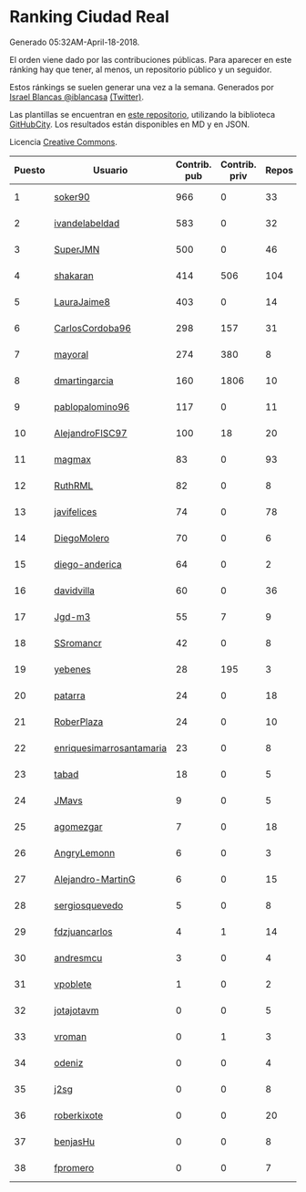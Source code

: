 # Ranking Ciudad Real

Generado 05:32AM-April-18-2018.

El orden viene dado por las contribuciones públicas. Para aparecer en este ránking hay que tener, al menos, un repositorio público y un seguidor.

Estos ránkings se suelen generar una vez a la semana. Generados por [Israel Blancas @iblancasa](https://github.com/iblancasa/) [(Twitter)](https://twitter.com/iblancasa).

Las plantillas se encuentran en [este repositorio](https://github.com/iblancasa/GH-Spanish-Ranking), utilizando la biblioteca [GitHubCity](https://github.com/iblancasa/GitHubCity). Los resultados están disponibles en MD y en JSON.

Licencia [Creative Commons](https://creativecommons.org/licenses/by/4.0/).

| Puesto   |  Usuario  | Contrib. pub | Contrib. priv |Repos| Followers | Desde |  Avatar  |
|----------|-----------|--------------|---------------|-----|-----------|-------|----------|
|1|[soker90](https://github.com/soker90)|966|0|33|4|2014-08-03|![soker90](https://avatars0.githubusercontent.com/u/8345188)|
|2|[ivandelabeldad](https://github.com/ivandelabeldad)|583|0|32|4|2014-12-27|![ivandelabeldad](https://avatars3.githubusercontent.com/u/10326536)|
|3|[SuperJMN](https://github.com/SuperJMN)|500|0|46|37|2012-12-23|![SuperJMN](https://avatars0.githubusercontent.com/u/3109851)|
|4|[shakaran](https://github.com/shakaran)|414|506|104|26|2008-06-19|![shakaran](https://avatars0.githubusercontent.com/u/14254)|
|5|[LauraJaime8](https://github.com/LauraJaime8)|403|0|14|5|2016-09-27|![LauraJaime8](https://avatars3.githubusercontent.com/u/22475540)|
|6|[CarlosCordoba96](https://github.com/CarlosCordoba96)|298|157|31|20|2016-09-28|![CarlosCordoba96](https://avatars3.githubusercontent.com/u/22503199)|
|7|[mayoral](https://github.com/mayoral)|274|380|8|32|2008-04-06|![mayoral](https://avatars0.githubusercontent.com/u/5371)|
|8|[dmartingarcia](https://github.com/dmartingarcia)|160|1806|10|9|2015-03-16|![dmartingarcia](https://avatars1.githubusercontent.com/u/11503528)|
|9|[pablopalomino96](https://github.com/pablopalomino96)|117|0|11|4|2016-10-06|![pablopalomino96](https://avatars0.githubusercontent.com/u/22655548)|
|10|[AlejandroFISC97](https://github.com/AlejandroFISC97)|100|18|20|7|2017-02-19|![AlejandroFISC97](https://avatars2.githubusercontent.com/u/25884198)|
|11|[magmax](https://github.com/magmax)|83|0|93|41|2011-01-26|![magmax](https://avatars3.githubusercontent.com/u/584026)|
|12|[RuthRML](https://github.com/RuthRML)|82|0|8|7|2016-09-28|![RuthRML](https://avatars0.githubusercontent.com/u/22493098)|
|13|[javifelices](https://github.com/javifelices)|74|0|78|15|2013-02-24|![javifelices](https://avatars3.githubusercontent.com/u/3685015)|
|14|[DiegoMolero](https://github.com/DiegoMolero)|70|0|6|8|2015-09-28|![DiegoMolero](https://avatars2.githubusercontent.com/u/14870400)|
|15|[diego-anderica](https://github.com/diego-anderica)|64|0|2|4|2016-09-20|![diego-anderica](https://avatars3.githubusercontent.com/u/22325064)|
|16|[davidvilla](https://github.com/davidvilla)|60|0|36|16|2011-06-08|![davidvilla](https://avatars2.githubusercontent.com/u/838459)|
|17|[Jgd-m3](https://github.com/Jgd-m3)|55|7|9|2|2017-03-21|![Jgd-m3](https://avatars3.githubusercontent.com/u/26570829)|
|18|[SSromancr](https://github.com/SSromancr)|42|0|8|3|2017-02-27|![SSromancr](https://avatars1.githubusercontent.com/u/26056669)|
|19|[yebenes](https://github.com/yebenes)|28|195|3|17|2011-10-08|![yebenes](https://avatars1.githubusercontent.com/u/1112888)|
|20|[patarra](https://github.com/patarra)|24|0|18|4|2012-09-04|![patarra](https://avatars1.githubusercontent.com/u/2276101)|
|21|[RoberPlaza](https://github.com/RoberPlaza)|24|0|10|5|2018-02-19|![RoberPlaza](https://avatars2.githubusercontent.com/u/36627781)|
|22|[enriquesimarrosantamaria](https://github.com/enriquesimarrosantamaria)|23|0|8|5|2015-10-19|![enriquesimarrosantamaria](https://avatars0.githubusercontent.com/u/15198291)|
|23|[tabad](https://github.com/tabad)|18|0|5|4|2012-08-20|![tabad](https://avatars2.githubusercontent.com/u/2183103)|
|24|[JMavs](https://github.com/JMavs)|9|0|5|6|2015-09-11|![JMavs](https://avatars1.githubusercontent.com/u/14231017)|
|25|[agomezgar](https://github.com/agomezgar)|7|0|18|17|2015-02-18|![agomezgar](https://avatars0.githubusercontent.com/u/11057399)|
|26|[AngryLemonn](https://github.com/AngryLemonn)|6|0|3|9|2014-02-19|![AngryLemonn](https://avatars2.githubusercontent.com/u/6731364)|
|27|[Alejandro-MartinG](https://github.com/Alejandro-MartinG)|6|0|15|5|2015-09-05|![Alejandro-MartinG](https://avatars2.githubusercontent.com/u/14140693)|
|28|[sergiosquevedo](https://github.com/sergiosquevedo)|5|0|8|14|2012-04-28|![sergiosquevedo](https://avatars3.githubusercontent.com/u/1688176)|
|29|[fdzjuancarlos](https://github.com/fdzjuancarlos)|4|1|14|2|2013-09-27|![fdzjuancarlos](https://avatars3.githubusercontent.com/u/5560118)|
|30|[andresmcu](https://github.com/andresmcu)|3|0|4|2|2014-04-01|![andresmcu](https://avatars2.githubusercontent.com/u/7127924)|
|31|[vpoblete](https://github.com/vpoblete)|1|0|2|2|2012-08-23|![vpoblete](https://avatars1.githubusercontent.com/u/2203544)|
|32|[jotajotavm](https://github.com/jotajotavm)|0|0|5|58|2013-12-10|![jotajotavm](https://avatars3.githubusercontent.com/u/6154935)|
|33|[vroman](https://github.com/vroman)|0|1|3|8|2009-01-09|![vroman](https://avatars3.githubusercontent.com/u/45230)|
|34|[odeniz](https://github.com/odeniz)|0|0|4|2|2013-02-19|![odeniz](https://avatars2.githubusercontent.com/u/3634016)|
|35|[j2sg](https://github.com/j2sg)|0|0|8|2|2011-03-18|![j2sg](https://avatars3.githubusercontent.com/u/677220)|
|36|[roberkixote](https://github.com/roberkixote)|0|0|20|4|2011-02-10|![roberkixote](https://avatars3.githubusercontent.com/u/610447)|
|37|[benjasHu](https://github.com/benjasHu)|0|0|8|3|2014-09-28|![benjasHu](https://avatars2.githubusercontent.com/u/8950146)|
|38|[fpromero](https://github.com/fpromero)|0|0|7|2|2014-11-06|![fpromero](https://avatars3.githubusercontent.com/u/9592895)|
